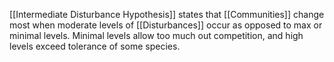 [[Intermediate Disturbance Hypothesis]] states that [[Communities]] change most when moderate levels of [[Disturbances]] occur as opposed to max or minimal levels. Minimal levels allow too much out competition, and high levels exceed tolerance of some species.